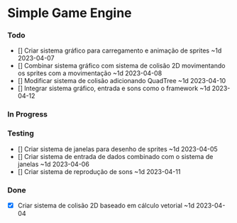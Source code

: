 
# Simple Game Engine

### Todo

- [] Criar sistema gráfico para carregamento e animação de sprites ~1d 2023-04-07
- [] Combinar sistema gráfico com sistema de colisão 2D movimentando os sprites com a movimentação ~1d 2023-04-08
- [] Modificar sistema de colisão adicionando QuadTree ~1d 2023-04-10
- [] Integrar sistema gráfico, entrada e sons como o framework  ~1d 2023-04-12

### In Progress

### Testing

- [] Criar sistema de janelas para desenho de sprites ~1d 2023-04-05
- [] Criar sistema de entrada de dados combinado com o sistema de janelas ~1d 2023-04-06
- [] Criar sistema de reprodução de sons ~1d 2023-04-11

### Done

- [x] Criar sistema de colisão 2D baseado em cálculo vetorial ~1d 2023-04-04


